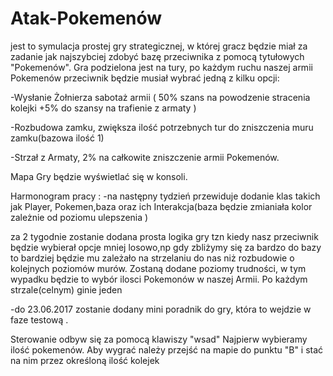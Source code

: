 # Atak-Pokemenów

jest to symulacja prostej gry strategicznej, w której gracz będzie miał za zadanie jak najszybciej zdobyć bazę przeciwnika z pomocą tytułowych "Pokemenów". 
Gra podzielona jest na tury, po każdym ruchu naszej armii Pokemenów przeciwnik będzie musiał wybrać jedną z kilku opcji:

-Wysłanie Żołnierza sabotaż armii ( 50% szans na powodzenie stracenia kolejki +5% do szansy na trafienie z armaty )

-Rozbudowa zamku, zwiększa ilość potrzebnych tur do zniszczenia muru zamku(bazowa ilość 1)

-Strzał z Armaty, 2% na całkowite zniszczenie armii Pokemenów.

Mapa Gry będzie wyświetlać się w konsoli.

Harmonogram pracy :
-na następny tydzień przewiduje dodanie klas takich jak Player, Pokemen,baza oraz ich Interakcja(baza będzie zmianiała kolor zależnie od poziomu ulepszenia )

za 2 tygodnie zostanie dodana prosta logika gry tzn kiedy nasz przeciwnik będzie wybierał opcje mniej losowo,np  gdy zbliżymy się za bardzo do bazy to  bardziej będzie mu zależało na strzelaniu do nas niż rozbudowie o kolejnych poziomów murów. Zostaną dodane poziomy trudności, w tym wypadku będzie to wybór ilosci Pokemonów w naszej Armii. Po każdym strzale(celnym) ginie jeden 

-do 23.06.2017 zostanie dodany mini poradnik do gry, która to wejdzie w faze testową .

Sterowanie odbyw się za pomocą klawiszy "wsad"
Najpierw wybieramy ilość pokemenów.
Aby wygrać należy przejść na mapie do punktu "B" i stać na nim przez określoną ilość kolejek
